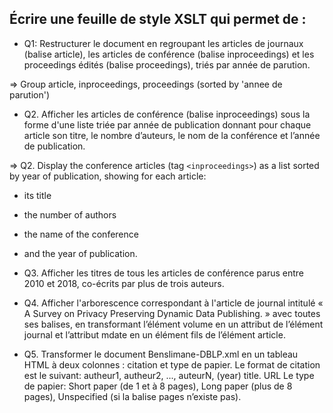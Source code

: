 ## Écrire une feuille de style XSLT qui permet de :

- Q1: Restructurer le document en regroupant les articles de journaux (balise article), les articles de conférence
(balise inproceedings) et les proceedings édités (balise proceedings), triés par année de parution.

=> Group article, inproceedings, proceedings (sorted by 'annee de parution')

- Q2. Afficher les articles de conférence (balise inproceedings) sous la forme d'une liste triée par année de
publication donnant pour chaque article son titre, le nombre d’auteurs, le nom de la conférence et l’année de
publication.

=> Q2. Display the conference articles (tag `<inproceedings>`) as a list sorted by year of publication, showing for each article:
- its title
- the number of authors
- the name of the conference
- and the year of publication.

- Q3. Afficher les titres de tous les articles de conférence parus entre 2010 et 2018, co-écrits par plus de trois
auteurs.

- Q4. Afficher l'arborescence correspondant à l'article de journal intitulé « A Survey on Privacy Preserving
Dynamic Data Publishing. » avec toutes ses balises, en transformant l’élément volume en un attribut de
l’élément journal et l’attribut mdate en un élément fils de l’élément article.

- Q5. Transformer le document Benslimane-DBLP.xml en un tableau HTML à deux colonnes : citation et type de
papier. Le format de citation est le suivant: autheur1, autheur2, ..., auteurN, (year) title. URL
Le type de papier: Short paper (de 1 et à 8 pages), Long paper (plus de 8 pages), Unspecified (si la balise pages n’existe pas).


